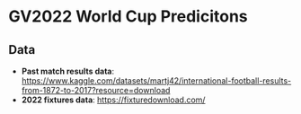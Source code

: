 # GV2022 World Cup Predicitons

## Data

- **Past match results data**: https://www.kaggle.com/datasets/martj42/international-football-results-from-1872-to-2017?resource=download
- **2022 fixtures data**: https://fixturedownload.com/